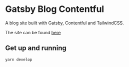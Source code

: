 # Gatsby Blog Contentful

A blog site built with Gatsby, Contentful and TailwindCSS.

The site can be found [here](https://pedantic-shockley-f78d29.netlify.app)

## Get up and running

`yarn develop`
